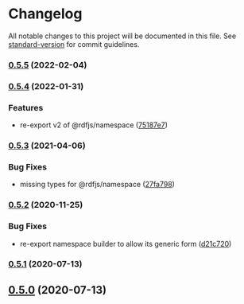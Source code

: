 # Changelog

All notable changes to this project will be documented in this file. See [standard-version](https://github.com/conventional-changelog/standard-version) for commit guidelines.

### [0.5.5](https://github.com/rdf-esm/namespace/compare/v0.5.4...v0.5.5) (2022-02-04)

### [0.5.4](https://github.com/rdf-esm/namespace/compare/v0.5.3...v0.5.4) (2022-01-31)


### Features

* re-export v2 of @rdfjs/namespace ([75187e7](https://github.com/rdf-esm/namespace/commit/75187e71f3eb93cd53b263a5aecb4fbd69422930))

### [0.5.3](https://github.com/rdf-esm/namespace/compare/v0.5.2...v0.5.3) (2021-04-06)


### Bug Fixes

* missing types for @rdfjs/namespace ([27fa798](https://github.com/rdf-esm/namespace/commit/27fa798fc5543e3ae92ec929cd17576196d5df91))

### [0.5.2](https://github.com/rdf-esm/namespace/compare/v0.5.1...v0.5.2) (2020-11-25)


### Bug Fixes

* re-export namespace builder to allow its generic form ([d21c720](https://github.com/rdf-esm/namespace/commit/d21c720035e63abf75d52ae891bcab71f6737d23))

### [0.5.1](https://github.com/rdf-esm/namespace/compare/v0.5.0...v0.5.1) (2020-07-13)

## [0.5.0](https://github.com/rdf-esm/namespace/compare/v1.1.0...v0.5.0) (2020-07-13)
